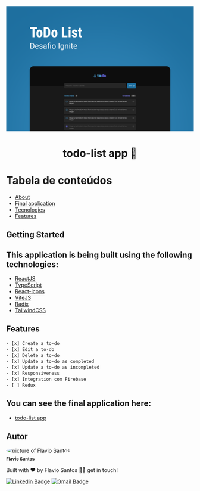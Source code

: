 <div align="center"><img src="toDoList.png" alt=""/></div>

<div id='about'>
  <h1 align="center">
	  todo-list app 🚀
  </h1>
  <!-- <h5 align="left">
	  🚀 todo-list is an to-do list application.
  </h5> -->
  <!-- <h5 align="left">
	  This application was a Rocketseat Bootcamp challenge.
  </h5> -->
  <!-- <h5 align="left">
	  As a developer I can never stop learning, I added some new functionallities to take
    the application to the next level, 
    like edit todo, responsiveness, saving on localStorage.
  </h5> -->
</div>

# Tabela de conteúdos

<!--ts-->

- [About](#about)
- [Final application](#application)
  <!-- - [Requirements](#requirements) -->
- [Tecnologies](#technologies)
- [Features](#features)
<!--te-->

## Getting Started

<div id='technologies'>
  <h2>This application is being built using the following technologies:</h2>
  
  - [ReactJS](https://reactjs.org/docs/getting-started.html)
  - [TypeScript](https://www.typescriptlang.org/)
  - [React-icons](https://react-icons.github.io/react-icons/)
  - [ViteJS](https://vitejs.dev/)
  - [Radix](https://www.radix-ui.com/docs/primitives/overview/getting-started)
  - [TailwindCSS](https://tailwindcss.com/docs/installation)
  <!-- - [Firebase](https://tailwindcss.com/docs/installation) -->
  <!-- - [Redux]()]-->
</div>

<div id='features'>
  <h2>Features</h2>
  
    - [x] Create a to-do
    - [x] Edit a to-do
    - [x] Delete a to-do
    - [x] Update a to-do as completed
    - [x] Update a to-do as incompleted
    - [x] Responsiveness
    - [x] Integration com Firebase
    - [ ] Redux
</div>

<!-- <div id='aprendizados'>
  <h2>Aprendizados</h2>

    - light e dark mode com styled-components
    - persistir informaçoes no localStorage
    - utlizar o hook useReducer
    - criar um contexto para compartilhar informações pela aplicação
    - testes E2E com cypress
</div> -->

<div id='application'>
  <h2>You can see the final application here: </h2>
  
  - [todo-list app](https://cllg1-todo-list22.vercel.app/)
</div>

<div id='author'>
  <h2>Autor</h2>

 <img style="border-radius: 50%;" src="https://avatars.githubusercontent.com/u/48564704?v=4" width="100px;" alt="picture of Flavio Santos"/>
 <br />
 <sub><b>Flavio Santos</b></sub>

Built with ❤️ by Flavio Santos 👋🏽 get in touch!

[![Linkedin Badge](https://img.shields.io/badge/-flvSantos-blue?style=flat-square&logo=Linkedin&logoColor=white&link=https://www.linkedin.com/in/flvSantos15/)](https://www.linkedin.com/in/flvSantos15/)
[![Gmail Badge](https://img.shields.io/badge/-flvSantos300@gmail.com-c14438?style=flat-square&logo=Gmail&logoColor=white&link=mailto:flvSantos300@gmail.com)](mailto:flvSantos300@gmail.com)

</div>
